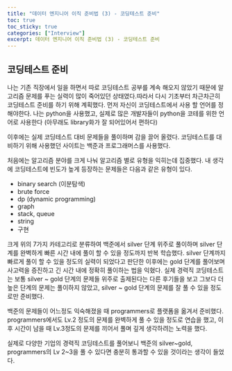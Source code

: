 ```yaml
---
title: "데이터 엔지니어 이직 준비법 (3) - 코딩테스트 준비"
toc: true
toc_sticky: true
categories: ["Interview"]
excerpt: 데이터 엔지니어 이직 준비법 (3) - 코딩테스트 준비
---
```


## 코딩테스트 준비

나는 기존 직장에서 일을 하면서 따로 코딩테스트 공부를 계속 해오지 않았기 때문에 알고리즘 문제를 푸는 실력이 많이 죽어있던 상태였다.따라서 다시 기초부터 차근차근히 코딩테스트 준비를 하기 위해 계획했다. 먼저 자신이 코딩테스트에서 사용 할 언어를 정해야한다. 나는 python을 사용했고, 실제로 많은 개발자들이 python을 코테를 위한 언어로 사용한다 (아무래도 library화가 잘 되어있어서 편하다)

이후에는 실제 코딩테스트 대비 문제들을 풀이하며 감을 끌어 올렸다. 코딩테스트를 대비하기 위해 사용했던 사이트는 백준과 프로그래머스를 사용했다.

처음에는 알고리즘 분야를 크게 나눠 알고리즘 별로 유형을 익히는데 집중했다. 내 생각에 코딩테스트에 빈도가 높게 등장하는 문제들은 다음과 같은 유형이 있다.

- binary search (이분탐색)
- brute force
- dp (dynamic programming)
- graph
- stack, queue
- string
- 구현

크게 위의 7가지 카테고리로 분류하여 백준에서 silver 단계 위주로 풀이하며 silver 단계를 완벽하게 빠른 시간 내에 풀이 할 수 있을 정도까지 반복 학습했다. silver 단계까지 빠르게 풀이 할 수 있을 정도의 실력이 되었다고 판단한 이후에는 gold 단계를 풀어보며 사고력을 증진하고 긴 시간 내에 정확히 풀이하는 법을 익혔다. 실제 경력직 코딩테스트는 보통 silver ~ gold 단계의 문제들 위주로 출제된다는 다른 후기들을 보고 그보다 더 높은 단계의 문제는 풀이하지 않았고, silver ~ gold 단계의 문제를 잘 풀 수 있을 정도로만 준비했다.

백준의 문제들이 어느정도 익숙해졌을 때 programmers로 플랫폼을 옮겨서 준비했다. programmers에서도 Lv.2 정도의 문제를 완벽하게 풀 수 있을 정도로 연습을 했고, 이후 시간이 남을 때 Lv.3정도의 문제를 끼어서 풀며 깊게 생각하려는 노력을 했다.

실제로 다양한 기업의 경력직 코딩테스트를 풀어보니 백준의 silver~gold, programmers의 Lv 2~3을 풀 수 있다면 충분히 통과할 수 있을 것이라는 생각이 들었다.
